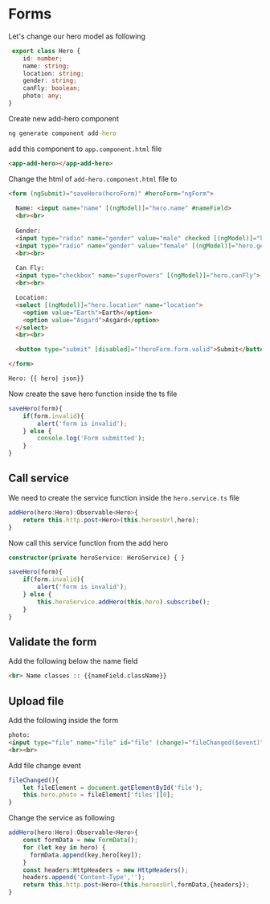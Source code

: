 # Forms

Let's change our hero model as following 
```typescript
 export class Hero {
    id: number;
    name: string;
    location: string;
    gender: string;
    canFly: boolean;
    photo: any;
}
```

Create new add-hero component
```cmd
ng generate component add-hero
```

add this component to `app.component.html` file
```html
<app-add-hero></app-add-hero>
```

Change the html of `add-hero.component.html` file to 
```html
<form (ngSubmit)="saveHero(heroForm)" #heroForm="ngForm">
  
  Name: <input name="name" [(ngModel)]="hero.name" #nameField>
  <br><br>
  
  Gender:   
  <input type="radio" name="gender" value="male" checked [(ngModel)]="hero.gender"> Male
  <input type="radio" name="gender" value="female" [(ngModel)]="hero.gender"> Female
  <br><br>
  
  Can Fly: 
  <input type="checkbox" name="superPowers" [(ngModel)]="hero.canFly">
  <br><br>

  Location: 
  <select [(ngModel)]="hero.location" name="location">
    <option value="Earth">Earth</option>
    <option value="Asgard">Asgard</option>
  </select>
  <br><br>

  <button type="submit" [disabled]="!heroForm.form.valid">Submit</button>

</form>

Hero: {{ hero| json}}
```

Now create the save hero function inside the ts file
```typescript
saveHero(form){
    if(form.invalid){
        alert('form is invalid');
    } else {
        console.log('Form submitted');
    }
}
```

## Call service

We need to create the service function inside the `hero.service.ts` file
```typescript
addHero(hero:Hero):Observable<Hero>{
    return this.http.post<Hero>(this.heroesUrl,hero);
}
```

Now call this service function from the add hero
```typescript
constructor(private heroService: HeroService) { }

saveHero(form){
    if(form.invalid){
        alert('form is invalid');
    } else {
        this.heroService.addHero(this.hero).subscribe();
    }
}
```

## Validate the form 

Add the following below the name field
``` html
<br> Name classes :: {{nameField.className}}
```

## Upload file
Add the following inside the form 
```html 
photo: 
<input type="file" name="file" id="file" (change)="fileChanged($event)">
<br><br>
```

Add file change event
```typescript
fileChanged(){
    let fileElement = document.getElementById('file'); 
    this.hero.photo = fileElement['files'][0];
}
```

Change the service as following
```typescript
addHero(hero:Hero):Observable<Hero>{
    const formData = new FormData();
    for (let key in hero) {
      formData.append(key,hero[key]);
    }
    const headers:HttpHeaders = new HttpHeaders();
    headers.append('Content-Type','');
    return this.http.post<Hero>(this.heroesUrl,formData,{headers});
}
```